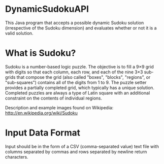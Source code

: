 # DynamicSudokuAPI
This Java program that accepts a possible dynamic Sudoku solution (irrespective of the Sudoku dimension) and evaluates whether or not it is a valid solution.

# What is Sudoku?
Sudoku is a number-based logic puzzle. The objective is to fill a 9×9 grid with digits so that each column, each row, and each of the nine 3×3 sub-grids that compose the grid (also called "boxes", "blocks", "regions", or "sub-squares") contains all of the digits from 1 to 9. The puzzle setter provides a partially completed grid, which typically has a unique solution. Completed puzzles are always a type of Latin square with an additional constraint on the contents of individual regions. 

Description and example images found on Wikipedia: http://en.wikipedia.org/wiki/Sudoku

# Input Data Format
Input should be in the form of a CSV (comma-separated value) text file with columns
separated by commas and rows separated by newline return characters. 
